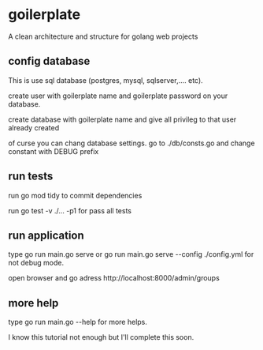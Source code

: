 # goilerplate
A clean architecture and structure for golang web projects

## config database
This is use sql database (postgres, mysql, sqlserver,.... etc).

create user with goilerplate name and goilerplate password on your database.

create database with goilerplate name and give all privileg to that user already created

of curse you can chang database settings. go to ./db/consts.go and change constant with DEBUG prefix


## run tests
run go mod tidy to commit dependencies

run go test -v ./... -p1 for pass all tests


## run application
type go run main.go serve or go run main.go serve --config ./config.yml for not debug mode.

open browser and go adress http://localhost:8000/admin/groups


## more help
type go run main.go --help for more helps.


I know this tutorial not enough but I'll complete this soon.
